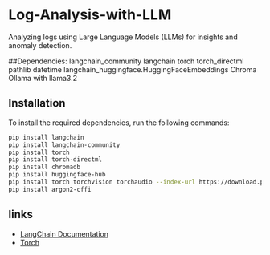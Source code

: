 # Log-Analysis-with-LLM
Analyzing logs using Large Language Models (LLMs) for insights and anomaly detection.





##Dependencies:
langchain_community
langchain
torch
torch_directml
pathlib
datetime
langchain_huggingface.HuggingFaceEmbeddings
Chroma
Ollama with llama3.2


## Installation

To install the required dependencies, run the following commands:
```bash
pip install langchain
pip install langchain-community
pip install torch
pip install torch-directml
pip install chromadb
pip install huggingface-hub
pip install torch torchvision torchaudio --index-url https://download.pytorch.org/whl/cu118
pip install argon2-cffi
```
## links
- [LangChain Documentation](https://github.com/hwchase17/langchain)
- [Torch](https://pytorch.org/)
